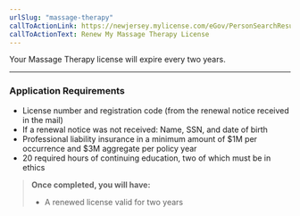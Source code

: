 ```yaml
---
urlSlug: "massage-therapy"
callToActionLink: https://newjersey.mylicense.com/eGov/PersonSearchResults.aspx
callToActionText: Renew My Massage Therapy License
---
```


Your Massage Therapy license will expire every two years.

---

### Application Requirements

- License number and registration code (from the renewal notice received in the mail)
- If a renewal notice was not received: Name, SSN, and date of birth
- Professional liability insurance in a minimum amount of $1M per occurrence and $3M aggregate per policy year
- 20 required hours of continuing education, two of which must be in ethics

> **Once completed, you will have:**
>
> - A renewed license valid for two years
